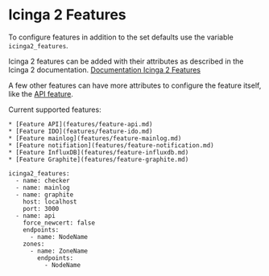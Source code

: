 # Icinga 2 Features

To configure features in addition to the set defaults use the variable `icinga2_features`.

Icinga 2 features can be added with their attributes as described in the Icinga 2 documentation.
[Documentation Icinga 2 Features](https://icinga.com/docs/icinga-2/latest/doc/09-object-types/#features)

A few other features can have more attributes to configure the feature itself, like the [API feature](features/feature-api.md).

Current supported features:

    * [Feature API](features/feature-api.md)
    * [Feature IDO](features/feature-ido.md)
    * [Feature mainlog](features/feature-mainlog.md)
    * [Feature notifiation](features/feature-notification.md)
    * [Feature InfluxDB](features/feature-influxdb.md)
    * [Feature Graphite](features/feature-graphite.md)

```
icinga2_features:
  - name: checker
  - name: mainlog
  - name: graphite
    host: localhost
    port: 3000
  - name: api
    force_newcert: false
    endpoints:
      - name: NodeName
    zones:
      - name: ZoneName
        endpoints:
          - NodeName
```
